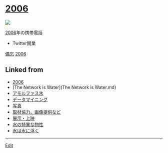 ---
---
# [2006](2006)

![](https://upload.wikimedia.org/wikipedia/ja/thumb/5/54/FOMA_F903.jpg/200px-FOMA_F903.jpg)


[2006](2006)年の携帯電話
* Twitter開業



[備忘](備忘) [2006](2006) 


## Linked from

* [2006](2006.md)
* [The Network is Water](The Network is Water.md)
* [アモルファス氷](アモルファス氷.md)
* [データマイニング](データマイニング.md)
* [写真](写真.md)
* [取材協力、画像提供など](取材協力、画像提供など.md)
* [展示・上映](展示・上映.md)
* [水の特異な物性](水の特異な物性.md)
* [氷は水に浮く](氷は水に浮く.md)


----
[Edit](https://github.com/vitroid/vitroid.github.io/edit/master/MD/2006.md)
